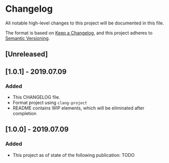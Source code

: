 # Changelog
All notable high-level changes to this project will be documented in this file.

The format is based on [Keep a Changelog](https://keepachangelog.com/en/1.0.0/),
and this project adheres to [Semantic Versioning](https://semver.org/spec/v2.0.0.html).

## [Unreleased]

## [1.0.1] - 2019.07.09
### Added
- This CHANGELOG file.
- Format project using `clang-project`
- README contains WIP elements, which will be eliminated after completion

## [1.0.0] - 2019.07.09
### Added
- This project as of state of the following publication: TODO
